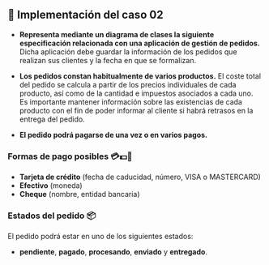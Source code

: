 ## 📘 Implementación del caso 02

- **Representa mediante un diagrama de clases la siguiente especificación relacionada con una aplicación de gestión de pedidos.** Dicha aplicación debe guardar la información de los pedidos que realizan sus clientes y la fecha en que se formalizan.
  
- **Los pedidos constan habitualmente de varios productos.** El coste total del pedido se calcula a partir de los precios individuales de cada producto, así como de la cantidad e impuestos asociados a cada uno. Es importante mantener información sobre las existencias de cada producto con el fin de poder informar al cliente si habrá retrasos en la entrega del pedido.

- **El pedido podrá pagarse de una vez o en varios pagos.**

### Formas de pago posibles 💳💵📄

- **Tarjeta de crédito** (fecha de caducidad, número, VISA o MASTERCARD)
- **Efectivo** (moneda)
- **Cheque** (nombre, entidad bancaria)

### Estados del pedido 📦

El pedido podrá estar en uno de los siguientes estados:

- **pendiente**, **pagado**, **procesando**, **enviado** y **entregado**.
